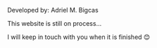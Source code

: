 Developed by: Adriel M. Bigcas 

This website is still on process...

I will keep in touch with you when it is finished 😊